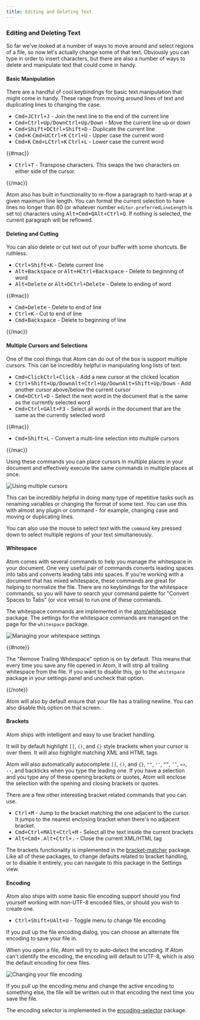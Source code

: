 ```yaml
---
title: Editing and Deleting Text
---
```

### Editing and Deleting Text

So far we've looked at a number of ways to move around and select regions of a file, so now let's actually change some of that text. Obviously you can type in order to insert characters, but there are also a number of ways to delete and manipulate text that could come in handy.

#### Basic Manipulation

There are a handful of cool keybindings for basic text manipulation that might come in handy. These range from moving around lines of text and duplicating lines to changing the case.

* <kbd class="platform-mac">Cmd+J</kbd><kbd class="platform-windows platform-linux">Ctrl+J</kbd> - Join the next line to the end of the current line
* <kbd class="platform-mac">Cmd+Ctrl+Up/Down</kbd><kbd class="platform-windows platform-linux">Ctrl+Up/Down</kbd> - Move the current line up or down
* <kbd class="platform-mac">Cmd+Shift+D</kbd><kbd class="platform-windows platform-linux">Ctrl+Shift+D</kbd> - Duplicate the current line
* <kbd class="platform-mac">Cmd+K</kbd> <kbd class="platform-mac">Cmd+U</kbd><kbd class="platform-windows platform-linux">Ctrl+K</kbd> <kbd class="platform-windows platform-linux">Ctrl+U</kbd> - Upper case the current word
* <kbd class="platform-mac">Cmd+K</kbd> <kbd class="platform-mac">Cmd+L</kbd><kbd class="platform-windows platform-linux">Ctrl+K</kbd> <kbd class="platform-windows platform-linux">Ctrl+L</kbd> - Lower case the current word

{{#mac}}

* <kbd class="platform-mac">Ctrl+T</kbd> - Transpose characters. This swaps the two characters on either side of the cursor.

{{/mac}}

Atom also has built in functionality to re-flow a paragraph to hard-wrap at a given maximum line length. You can format the current selection to have lines no longer than 80 (or whatever number `editor.preferredLineLength` is set to) characters using <kbd class="platform-mac">Alt+Cmd+Q</kbd><kbd class="platform-windows platform-linux">Alt+Ctrl+Q</kbd>. If nothing is selected, the current paragraph will be reflowed.

#### Deleting and Cutting

You can also delete or cut text out of your buffer with some shortcuts. Be ruthless.

* <kbd class="platform-mac platform-windows platform-linux">Ctrl+Shift+K</kbd> - Delete current line
* <span class="platform-mac"><kbd class="platform-mac">Alt+Backspace</kbd> or <kbd class="platform-mac">Alt+H</kbd></span><kbd class="platform-windows platform-linux">Ctrl+Backspace</kbd> - Delete to beginning of word
* <span class="platform-mac"><kbd class="platform-mac">Alt+Delete</kbd> or <kbd class="platform-mac">Alt+D</kbd></span><kbd class="platform-windows platform-linux">Ctrl+Delete</kbd> - Delete to ending of word

{{#mac}}

* <kbd class="platform-mac">Cmd+Delete</kbd> - Delete to end of line
* <kbd class="platform-mac">Ctrl+K</kbd> - Cut to end of line
* <kbd class="platform-mac">Cmd+Backspace</kbd> - Delete to beginning of line

{{/mac}}

#### Multiple Cursors and Selections

One of the cool things that Atom can do out of the box is support multiple cursors. This can be incredibly helpful in manipulating long lists of text.

* <kbd class="platform-mac">Cmd+Click</kbd><kbd class="platform-windows platform-linux">Ctrl+Click</kbd> - Add a new cursor at the clicked location
* <kbd class="platform-mac">Ctrl+Shift+Up/Down</kbd><kbd class="platform-windows">Alt+Ctrl+Up/Down</kbd><kbd class="platform-linux">Alt+Shift+Up/Down</kbd> - Add another cursor above/below the current cursor
* <kbd class="platform-mac">Cmd+D</kbd><kbd class="platform-windows platform-linux">Ctrl+D</kbd> - Select the next word in the document that is the same as the currently selected word
* <kbd class="platform-mac">Cmd+Ctrl+G</kbd><kbd class="platform-windows platform-linux">Alt+F3</kbd> - Select all words in the document that are the same as the currently selected word

{{#mac}}

* <kbd class="platform-mac">Cmd+Shift+L</kbd> - Convert a multi-line selection into multiple cursors

{{/mac}}

Using these commands you can place cursors in multiple places in your document and effectively execute the same commands in multiple places at once.

![Using multiple cursors](../../images/multiple-cursors.gif)

This can be incredibly helpful in doing many type of repetitive tasks such as renaming variables or changing the format of some text. You can use this with almost any plugin or command - for example, changing case and moving or duplicating lines.

You can also use the mouse to select text with the `command` key pressed down to select multiple regions of your text simultaneously.

#### Whitespace

Atom comes with several commands to help you manage the whitespace in your document. One very useful pair of commands converts leading spaces into tabs and converts leading tabs into spaces. If you're working with a document that has mixed whitespace, these commands are great for helping to normalize the file. There are no keybindings for the whitespace commands, so you will have to search your command palette for "Convert Spaces to Tabs" (or vice versa) to run one of these commands.

The whitespace commands are implemented in the [atom/whitespace](https://github.com/atom/whitespace) package. The settings for the whitespace commands are managed on the page for the `whitespace` package.

![Managing your whitespace settings](../../images/whitespace.png)

{{#note}}

The "Remove Trailing Whitespace" option is on by default. This means that every time you save any file opened in Atom, it will strip all trailing whitespace from the file. If you want to disable this, go to the `whitespace` package in your settings panel and uncheck that option.

{{/note}}

Atom will also by default ensure that your file has a trailing newline. You can also disable this option on that screen.

#### Brackets

Atom ships with intelligent and easy to use bracket handling.

It will by default highlight `[]`, `()`, and `{}` style brackets when your cursor is over them. It will also highlight matching XML and HTML tags.

Atom will also automatically autocomplete `[]`, `()`, and `{}`, `""`, `''`, `“”`, `‘’`, `«»`, `‹›`, and backticks when you type the leading one. If you have a selection and you type any of these opening brackets or quotes, Atom will enclose the selection with the opening and closing brackets or quotes.

There are a few other interesting bracket related commands that you can use.

* <kbd class="platform-mac platform-windows platform-linux">Ctrl+M</kbd> - Jump to the bracket matching the one adjacent to the cursor. It jumps to the nearest enclosing bracket when there's no adjacent bracket.
* <kbd class="platform-mac">Cmd+Ctrl+M</kbd><kbd class="platform-windows platform-linux">Alt+Ctrl+M</kbd> - Select all the text inside the current brackets
* <kbd class="platform-mac">Alt+Cmd+.</kbd><kbd class="platform-windows platform-linux">Alt+Ctrl+.</kbd> - Close the current XML/HTML tag

The brackets functionality is implemented in the [bracket-matcher](https://github.com/atom/bracket-matcher) package. Like all of these packages, to change defaults related to bracket handling, or to disable it entirely, you can navigate to this package in the Settings view.

#### Encoding

Atom also ships with some basic file encoding support should you find yourself working with non-UTF-8 encoded files, or should you wish to create one.

* <kbd class="platform-mac platform-windows">Ctrl+Shift+U</kbd><kbd class="platform-linux">Alt+U</kbd> - Toggle menu to change file encoding

If you pull up the file encoding dialog, you can choose an alternate file encoding to save your file in.

When you open a file, Atom will try to auto-detect the encoding. If Atom can't identify the encoding, the encoding will default to UTF-8, which is also the default encoding for new files.

![Changing your file encoding](../../images/encodings.png)

If you pull up the encoding menu and change the active encoding to something else, the file will be written out in that encoding the next time you save the file.

The encoding selector is implemented in the [encoding-selector](https://github.com/atom/encoding-selector) package.
